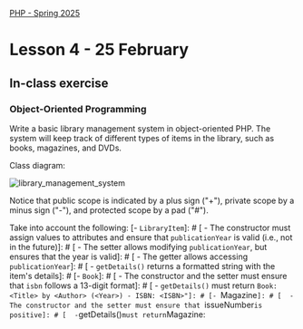 [PHP - Spring 2025](https://github.com/arturomorarioja-kea/WD_PHP_F25/blob/main/README.md)

# Lesson 4 - 25 February

[--> git clone https://github.com/arturomorarioja/php_oop_example.git --> demo]: #
[--> git clone https://github.com/arturomorarioja/php_oop_library_v2.git --> demo]: #

## In-class exercise

### Object-Oriented Programming
Write a basic library management system in object-oriented PHP. The system will keep track of different types of items in the library, such as books, magazines, and DVDs.

Class diagram:

![library_management_system](https://github.com/user-attachments/assets/35927aeb-8963-4571-b81d-35ebe22300a5)

Notice that public scope is indicated by a plus sign ("+"), private scope by a minus sign ("-"), and protected scope by a pad ("#").

Take into account the following:
[- `LibraryItem`]: #
[  - The constructor must assign values to attributes and ensure that `publicationYear` is valid (i.e., not in the future)]: #
[  - The setter allows modifying `publicationYear`, but ensures that the year is valid]: #
[  - The getter allows accessing `publicationYear`]: #
[  - `getDetails()` returns a formatted string with the item's details]: #
[- `Book`]: #
[  - The constructor and the setter must ensure that `isbn` follows a 13-digit format]: #
[  - `getDetails()` must return `Book: <Title> by <Author> (<Year>) - ISBN: <ISBN>"]: #
[- `Magazine`]: #
[  - The constructor and the setter must ensure that `issueNumber` is positive]: #
[  - `getDetails()` must return `Magazine: <Title> (Issue <Issue>, <Year>) - <Publisher>"]: #
[- `DVD`]: #
[  - The values for `format` are `VHS`, `DVD`, and `Blu-ray`]: #
[  - The constructor and the setter must ensure that `duration` is greater than 0]: #
[  - `getDetails()` must return `DVD: <Title> by <Author> (<Year>) - Duration: <Minutes> minutes, <Format>"]: #

[Proposed solution(https://github.com/arturomorarioja/php_oop_library)]: #

[## Homework]: #
[Check out these slide decks:]: #
[- Object-oriented Programming]: #
[- OOP - Language Comparison]: #
[Check out these code samples:]: #
[- OOP in PHP(https://github.com/arturomorarioja/php_oop)]: #
[- OOP in PHP Example(https://github.com/arturomorarioja/php_oop_example)]: #
[Expand the library management system:]: #
[- Add a `borrow()` and a `returnItem()` method to mark an item as borrowed or available]: #
[- Implement a `Library` class that stores a collection of books, magazines, and DVDs and allows adding items and returning a list of items.]: #
[- Example of usage and output: index.php(https://github.com/arturomorarioja-kea/WD_PHP_F25/blob/main/Lesson04/index.php), output.htm(https://github.com/arturomorarioja-kea/WD_PHP_F25/blob/main/Lesson04/output.htm)]: #
